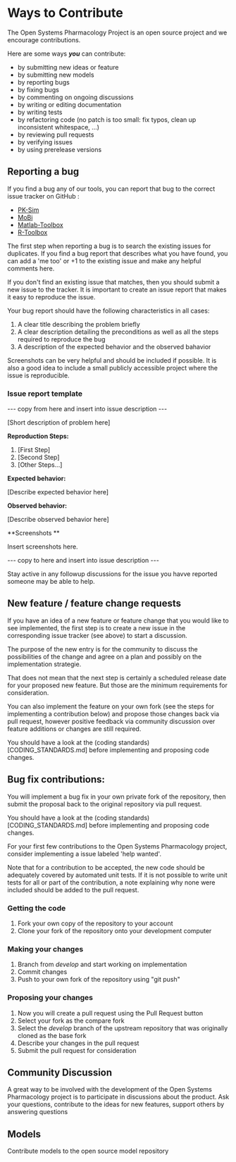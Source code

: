 # Ways to Contribute
The Open Systems Pharmacology Project is an open source project and we encourage contributions. 

Here are some ways ***you*** can contribute:

* by submitting new ideas or feature
* by submitting new models
* by reporting bugs
* by fixing bugs
* by commenting on ongoing discussions
* by writing or editing documentation
* by writing tests
* by refactoring code (no patch is too small: fix typos, clean up inconsistent whitespace, ...)
* by reviewing pull requests
* by verifying issues
* by using prerelease versions

## Reporting a bug

If you find a bug any of our tools, you can report that bug to the correct issue tracker on GitHub :
* [PK-Sim](https://github.com/Open-Systems-Pharmacology/PK-Sim/issues)
* [MoBi](https://github.com/Open-Systems-Pharmacology/MoBi/issues)
* [Matlab-Toolbox](https://github.com/Open-Systems-Pharmacology/Matlab-Toolbox/issues)
* [R-Toolbox](https://github.com/Open-Systems-Pharmacology/R-Toolbox/issues)

The first step when reporting a bug is to search the existing issues for duplicates. If you find a bug report that describes what you have found, you can add a 'me too' or +1 to the existing issue and make any helpful comments here.

If you don't find an existing issue that matches, then you should submit a new issue to the tracker. It is important to create an issue report that makes it easy to reproduce the issue. 

Your bug report should have the following characteristics in all cases:

1. A clear title describing the problem briefly
1. A clear description detailing the preconditions as well as all the steps required to reproduce the bug
1. A description of the expected behavior and the observed bahavior


Screenshots can be very helpful and should be included if possible.
It is also a good idea to include a small publicly accessible project where the issue is reproducible.

### Issue report template
--- copy from here and insert into issue description ---

[Short description of problem here]

**Reproduction Steps:**

1. [First Step]
2. [Second Step]
3. [Other Steps...]

**Expected behavior:**

[Describe expected behavior here]

**Observed behavior:**

[Describe observed behavior here]

**Screenshots **

Insert screenshots here.

--- copy to here and insert into issue description ---

Stay active in any followup discussions for the issue you havve reported someone may be able to help.

## New feature / feature change requests

If you have an idea of a new feature or feature change that you would like to see implemented, the first step is to create a new issue in the corresponding issue tracker (see above) to start a discussion. 

The purpose of the new entry is for the community to discuss the possibilities of the change and agree on a plan and possibly on the implementation strategie.

That does not mean that the next step is certainly a scheduled release date for your proposed new feature. But those are the minimum requirements for consideration.

You can also implement the feature on your own fork (see the steps for implementing a contribution below) and propose those changes back via pull request, however positive feedback via community discussion over feature additions or changes are still required.

You should have a look at the (coding standards)[CODING_STANDARDS.md] before implementing and proposing code changes.

## Bug fix contributions:

You will implement a bug fix in your own private fork of the repository, then submit the proposal back to the original repository via pull request.

You should have a look at the (coding standards)[CODING_STANDARDS.md] before implementing and proposing code changes. 

For your first few contributions to the Open Systems Pharmacology project, consider implementing a issue labeled 'help wanted'.

Note that for a contribution to be accepted, the new code should be adequately covered by automated unit tests. If it is not possible to write unit tests for all or part of the contribution, a note explaining why none were included should be added to the pull request.

### Getting the code
1. Fork your own copy of the repository to your account
1. Clone your fork of the repository onto your development computer

### Making your changes
1. Branch from *develop* and start working on implementation
1. Commit changes
1. Push to your own fork of the repository using "git push"

### Proposing your changes
1. Now you will create a pull request using the Pull Request button
1. Select your fork as the compare fork
1. Select the *develop* branch of the upstream repository that was originally cloned as the base fork
1. Describe your changes in the pull request
1. Submit the pull request for consideration

## Community Discussion

A great way to be involved with the development of the Open Systems Pharmacology project is to participate in discussions about the product. Ask your questions, contribute to the ideas for new features, support others by answering questions

## Models

Contribute models to the open source model repository 
